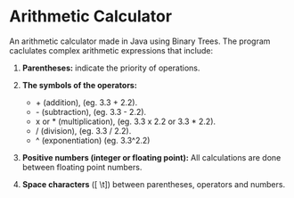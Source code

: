 # Arithmetic Calculator
An arithmetic calculator made in Java using Binary Trees. The program caclulates complex arithmetic expressions that include:

1. **Parentheses:** indicate the priority of operations.
2. **The symbols of the operators:**
      - \+ (addition), (eg. 3.3 + 2.2).
      - \- (subtraction), (eg. 3.3 - 2.2).
      -  x or \* (multiplication), (eg. 3.3 x 2.2 or 3.3 * 2.2).
      -  / (division), (eg. 3.3 / 2.2).
      -  ^ (exponentiation) (eg. 3.3^2.2)

3. **Positive numbers (integer or floating point):** All calculations are done between floating point numbers.
4. **Space characters** ([ \t]) between parentheses, operators and numbers.
